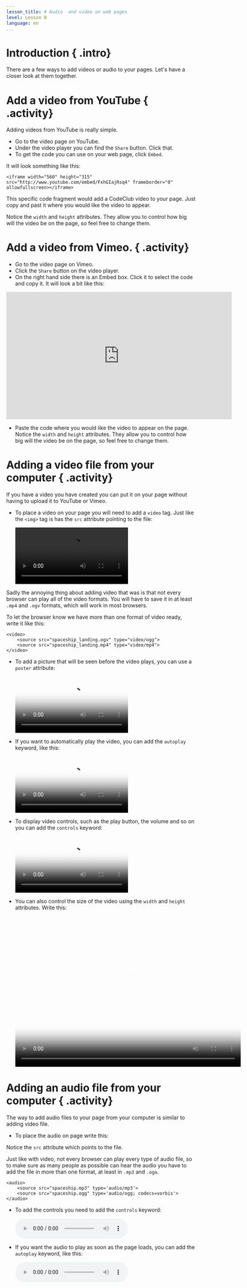 ```yaml
---
lesson_title: # Audio  and video on web pages 
level: Lesson 8
language: en
...
```


# Introduction { .intro}

There are a few ways to add videos or audio to your pages. Let's  have a closer look at them together.

# Add a video from YouTube { .activity}

Adding videos from YouTube is really simple.

+ Go to the video page on YouTube.
+ Under the video player you can find the `Share` button. Click that.
+ To get the code you can use on your web page, click `Embed`.

It will look something like this:

	<iframe width="560" height="315" src="http://www.youtube.com/embed/FxhGIajRsq4" frameborder="0" allowfullscreen></iframe>

This specific code fragment would add a CodeClub video to your page. Just copy and past it where you would like the video to appear.

Notice the `width` and `height` attributes. They allow you to control how big will the video be on the page, so feel free to change them.


# Add a video from Vimeo. { .activity}

+ Go to the video page on Vimeo.
+ Click the `Share` button on the video player.
+ On the right hand side there is an Embed box. Click it to select the code and copy it. It will look a bit like this:

<iframe src="http://player.vimeo.com/video/44738167?title=0&amp;byline=0&amp;portrait=0&amp;badge=0" width="600" height="338" frameborder="0" webkitAllowFullScreen mozallowfullscreen allowFullScreen></iframe>

+ Paste the code where you would like the video to appear on the page. Notice the `width` and `height` attributes. They allow you to control how big will the video be on the page, so feel free to change them.

# Adding a video file from your computer { .activity}

If you have a video you have created you can put it on your page without having to upload it to YouTube or Vimeo.

+ To place a video on your page you will need to add a `video` tag. Just like the `<img>` tag is has the `src` attribute pointing to the file:

	<video src="spaceship_landing.mp4">
	</video>

Sadly the annoying thing about adding video that was is that not every browser can play all of the video formats. You will have to save it in at least `.mp4` and `.ogv` formats, which will work in most browsers.

To let the browser know we have more than one format of video ready, write it like this:

	<video>
		<source src="spaceship_landing.ogv" type="video/ogg">
		<source src="spaceship_landing.mp4" type="video/mp4">
	</video>

+ To add a picture that will be seen before the video plays, you can use a `poster` attribute:

	<video poster="spaceship_landing.jpg">
		<source src="spaceship_landing.ogv" type="video/ogg">
		<source src="spaceship_landing.mp4" type="video/mp4">
	</video>

+ If you want to automatically play the video, you can add the `autoplay` keyword, like this:

	<video poster="spaceship_landing.jpg" autoplay>
		<source src="spaceship_landing.ogv" type="video/ogg">
		<source src="spaceship_landing.mp4" type="video/mp4">
	</video>

+ To display video controls, such as the play button, the volume and so on you can add the `controls` keyword:

	<video poster="spaceship_landing.jpg" controls>
		<source src="spaceship_landing.ogv" type="video/ogg">
		<source src="spaceship_landing.mp4" type="video/mp4">
	</video>

+ You can also control the size of the video using the `width` and `height` attributes. Write this:

	<video poster="spaceship_landing.jpg" width="600" height="400">
		<source src="spaceship_landing.ogv" type="video/ogg">
		<source src="spaceship_landing.mp4" type="video/mp4">
	</video>

# Adding an audio file from your computer { .activity}

The way to add audio files to your page from your computer is similar to adding video file.

+ To place the audio on page write this:

	<audio src="spaceship.mp3">
	</audio>

Notice the `src` attribute which points to the file.

Just like with video, not every browser can play every type of audio file, so to make sure as many people as possible can hear the audio you have to add the file in more than one format, at least in `.mp3` and `.oga`.

	<audio>
 		<source src="spaceship.mp3" type='audio/mp3'>
 		<source src="spaceship.ogg" type='audio/ogg; codecs=vorbis'>
	</audio>

+ To add the controls you need to add the `controls` keyword:

	<audio controls>
 		<source src="spaceship.mp3" type='audio/mp3'>
 		<source src="spaceship.ogg" type='audio/ogg; codecs=vorbis'>
	</audio>

+ If you want the audio to play as soon as the page loads, you can add the `autoplay` keyword, like this:

	<audio controls autoplay>
 		<source src="spaceship.mp3" type='audio/mp3'>
 		<source src="spaceship.ogg" type='audio/ogg; codecs=vorbis'>
	</audio>
